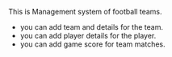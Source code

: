 This is Management system of football teams.
- you can add team and details for the team.
- you can add player details for the player.
- you can add game score for team matches.